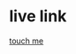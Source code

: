 <h1> live link </h1>

<a href="https://snazzy-khapse-0cce97.netlify.app/)https://snazzy-khapse-0cce97.netlify.app/">touch me</a>
